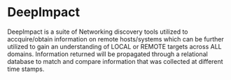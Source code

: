# DeepImpact
DeepImpact is a suite of Networking discovery tools utilized to accquire/obtain information on remote hosts/systems which can be further utilized to gain an understanding of LOCAL or REMOTE targets across ALL domains. Information returned will be propagated through a relational database to match and compare information that was collected at different time stamps.
